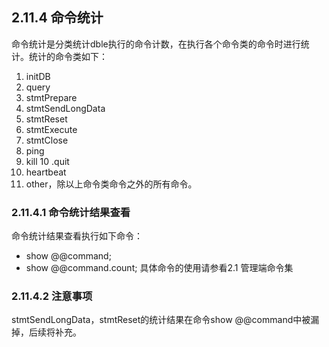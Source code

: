 ## 2.11.4 命令统计
命令统计是分类统计dble执行的命令计数，在执行各个命令类的命令时进行统计。统计的命令类如下：

1. initDB
2. query
3. stmtPrepare
4. stmtSendLongData
5. stmtReset
6. stmtExecute
7. stmtClose
8. ping
9. kill
10 .quit
11. heartbeat
12. other，除以上命令类命令之外的所有命令。
### 2.11.4.1  命令统计结果查看
命令统计结果查看执行如下命令：

+ show @@command;
+ show @@command.count;
具体命令的使用请参看2.1 管理端命令集

### 2.11.4.2 注意事项
stmtSendLongData，stmtReset的统计结果在命令show @@command中被漏掉，后续将补充。